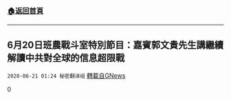###  [:house:返回首頁](https://github.com/ourhimalayas/txt)
---

## 6月20日班農戰斗室特別節目：嘉賓郭文貴先生講繼續解讀中共對全球的信息超限戰
`2020-06-21 01:24 秘密翻译组` [轉載自GNews](https://gnews.org/zh-hant/241082/)

0
